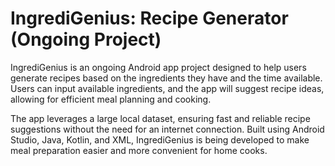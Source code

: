 # IngrediGenius: Recipe Generator (Ongoing Project)

IngrediGenius is an ongoing Android app project designed to help users generate recipes based on the ingredients they have and the time available. Users can input available ingredients, and the app will suggest recipe ideas, allowing for efficient meal planning and cooking.

The app leverages a large local dataset, ensuring fast and reliable recipe suggestions without the need for an internet connection. Built using Android Studio, Java, Kotlin, and XML, IngrediGenius is being developed to make meal preparation easier and more convenient for home cooks.
